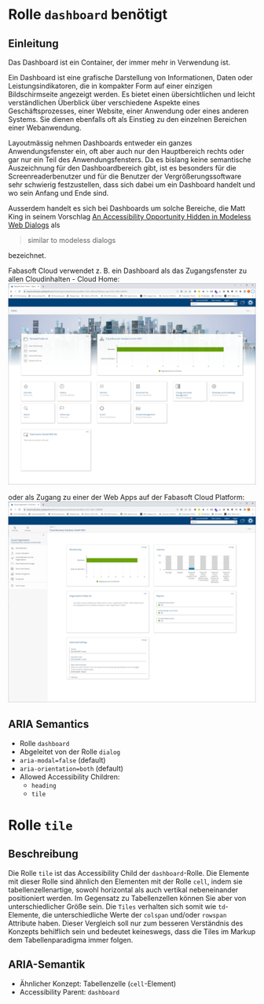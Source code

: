 # Rolle `dashboard` benötigt

## Einleitung

Das Dashboard ist ein Container, der immer mehr in Verwendung ist.

Ein Dashboard ist eine grafische Darstellung von Informationen, Daten oder Leistungsindikatoren, die in kompakter Form auf einer einzigen Bildschirmseite angezeigt werden. Es bietet einen übersichtlichen und leicht verständlichen Überblick über verschiedene Aspekte eines Geschäftsprozesses, einer Website, einer Anwendung oder eines anderen Systems. Sie dienen ebenfalls oft als Einstieg zu den einzelnen Bereichen einer Webanwendung.

Layoutmässig nehmen Dashboards entweder ein ganzes Anwendungsfenster ein, oft aber auch nur den Hauptbereich rechts oder gar nur ein Teil des Anwendungsfensters. Da es bislang keine semantische Auszeichnung für den Dashboardbereich gibt, ist es besonders für die Screenreaderbenutzer und für die Benutzer der Vergrößerungssoftware sehr schwierig festzustellen, dass sich dabei um ein Dashboard handelt und wo sein Anfang und Ende sind.

Ausserdem handelt es sich bei Dashboards um solche Bereiche, die Matt King in seinem Vorschlag [An Accessibility Opportunity Hidden in Modeless Web Dialogs]( https://gist.github.com/mcking65/11882ebbe2889964c62ab5a16ab528c3) als 
> similar to modeless dialogs 

bezeichnet. 

Fabasoft Cloud verwendet z. B. ein Dashboard als das Zugangsfenster zu allen Cloudinhalten - Cloud Home:
![Fabasoft Cloud Home](HomeDashboard.png)

oder als Zugang zu einer der Web Apps auf der Fabasoft Cloud Platform:
![Cloud Organization Dashboard](CloudOrganizationDashboard.png)

## ARIA Semantics

- Rolle `dashboard`
- Abgeleitet von der Rolle `dialog`
- `aria-modal=false` (default)
- `aria-orientation=both` (default)
- Allowed Accessibility Children: 
  - `heading` 
  - `tile`

# Rolle `tile`

## Beschreibung

Die Rolle `tile` ist das Accessibility Child der `dashboard`-Rolle. Die Elemente mit dieser Rolle sind ähnlich den Elementen mit der Rolle `cell`, indem sie tabellenzellenartige, sowohl horizontal als auch vertikal nebeneinander positioniert werden. Im Gegensatz zu Tabellenzellen können Sie aber von unterschiedlicher Größe sein. Die `Tiles` verhalten sich somit wie `td`-Elemente, die unterschiedliche Werte der `colspan` und/oder `rowspan` Attribute haben. Dieser Vergleich soll nur zum besseren Verständnis des Konzepts behilflich sein und bedeutet keineswegs, dass die Tiles im Markup dem Tabellenparadigma immer folgen.

## ARIA-Semantik
- Ähnlicher Konzept: Tabellenzelle (`cell`-Element)
- Accessibility Parent: `dashboard`

